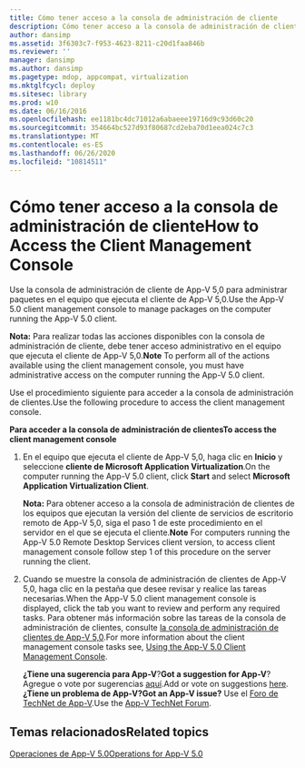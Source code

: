 ```yaml
---
title: Cómo tener acceso a la consola de administración de cliente
description: Cómo tener acceso a la consola de administración de cliente
author: dansimp
ms.assetid: 3f6303c7-f953-4623-8211-c20d1faa846b
ms.reviewer: ''
manager: dansimp
ms.author: dansimp
ms.pagetype: mdop, appcompat, virtualization
ms.mktglfcycl: deploy
ms.sitesec: library
ms.prod: w10
ms.date: 06/16/2016
ms.openlocfilehash: ee1181bc4dc71012a6abaeee19716d9c93d60c20
ms.sourcegitcommit: 354664bc527d93f80687cd2eba70d1eea024c7c3
ms.translationtype: MT
ms.contentlocale: es-ES
ms.lasthandoff: 06/26/2020
ms.locfileid: "10814511"
---
```

# <span data-ttu-id="31dc3-103">Cómo tener acceso a la consola de administración de cliente</span><span class="sxs-lookup"><span data-stu-id="31dc3-103">How to Access the Client Management Console</span></span>


<span data-ttu-id="31dc3-104">Use la consola de administración de cliente de App-V 5,0 para administrar paquetes en el equipo que ejecuta el cliente de App-V 5,0.</span><span class="sxs-lookup"><span data-stu-id="31dc3-104">Use the App-V 5.0 client management console to manage packages on the computer running the App-V 5.0 client.</span></span>

<span data-ttu-id="31dc3-105">**Nota:**  Para realizar todas las acciones disponibles con la consola de administración de cliente, debe tener acceso administrativo en el equipo que ejecuta el cliente de App-V 5,0.</span><span class="sxs-lookup"><span data-stu-id="31dc3-105">**Note** To perform all of the actions available using the client management console, you must have administrative access on the computer running the App-V 5.0 client.</span></span>

 

<span data-ttu-id="31dc3-106">Use el procedimiento siguiente para acceder a la consola de administración de clientes.</span><span class="sxs-lookup"><span data-stu-id="31dc3-106">Use the following procedure to access the client management console.</span></span>

**<span data-ttu-id="31dc3-107">Para acceder a la consola de administración de clientes</span><span class="sxs-lookup"><span data-stu-id="31dc3-107">To access the client management console</span></span>**

1.  <span data-ttu-id="31dc3-108">En el equipo que ejecuta el cliente de App-V 5,0, haga clic en **Inicio** y seleccione **cliente de Microsoft Application Virtualization**.</span><span class="sxs-lookup"><span data-stu-id="31dc3-108">On the computer running the App-V 5.0 client, click **Start** and select **Microsoft Application Virtualization Client**.</span></span>

    <span data-ttu-id="31dc3-109">**Nota:**  Para obtener acceso a la consola de administración de clientes de los equipos que ejecutan la versión del cliente de servicios de escritorio remoto de App-V 5,0, siga el paso 1 de este procedimiento en el servidor en el que se ejecuta el cliente.</span><span class="sxs-lookup"><span data-stu-id="31dc3-109">**Note** For computers running the App-V 5.0 Remote Desktop Services client version, to access client management console follow step 1 of this procedure on the server running the client.</span></span>

     

2.  <span data-ttu-id="31dc3-110">Cuando se muestre la consola de administración de clientes de App-V 5,0, haga clic en la pestaña que desee revisar y realice las tareas necesarias.</span><span class="sxs-lookup"><span data-stu-id="31dc3-110">When the App-V 5.0 client management console is displayed, click the tab you want to review and perform any required tasks.</span></span> <span data-ttu-id="31dc3-111">Para obtener más información sobre las tareas de la consola de administración de clientes, consulte [la consola de administración de clientes de App-V 5,0](using-the-app-v-50-client-management-console.md).</span><span class="sxs-lookup"><span data-stu-id="31dc3-111">For more information about the client management console tasks see, [Using the App-V 5.0 Client Management Console](using-the-app-v-50-client-management-console.md).</span></span>

    <span data-ttu-id="31dc3-112">**¿Tiene una sugerencia para App-V**?</span><span class="sxs-lookup"><span data-stu-id="31dc3-112">**Got a suggestion for App-V**?</span></span> <span data-ttu-id="31dc3-113">Agregue o vote por sugerencias [aquí](http://appv.uservoice.com/forums/280448-microsoft-application-virtualization).</span><span class="sxs-lookup"><span data-stu-id="31dc3-113">Add or vote on suggestions [here](http://appv.uservoice.com/forums/280448-microsoft-application-virtualization).</span></span> **<span data-ttu-id="31dc3-114">¿Tiene un problema de App-V?</span><span class="sxs-lookup"><span data-stu-id="31dc3-114">Got an App-V issue?</span></span>** <span data-ttu-id="31dc3-115">Use el [Foro de TechNet de App-V](https://social.technet.microsoft.com/Forums/home?forum=mdopappv).</span><span class="sxs-lookup"><span data-stu-id="31dc3-115">Use the [App-V TechNet Forum](https://social.technet.microsoft.com/Forums/home?forum=mdopappv).</span></span>

## <span data-ttu-id="31dc3-116">Temas relacionados</span><span class="sxs-lookup"><span data-stu-id="31dc3-116">Related topics</span></span>


[<span data-ttu-id="31dc3-117">Operaciones de App-V 5.0</span><span class="sxs-lookup"><span data-stu-id="31dc3-117">Operations for App-V 5.0</span></span>](operations-for-app-v-50.md)

 

 





